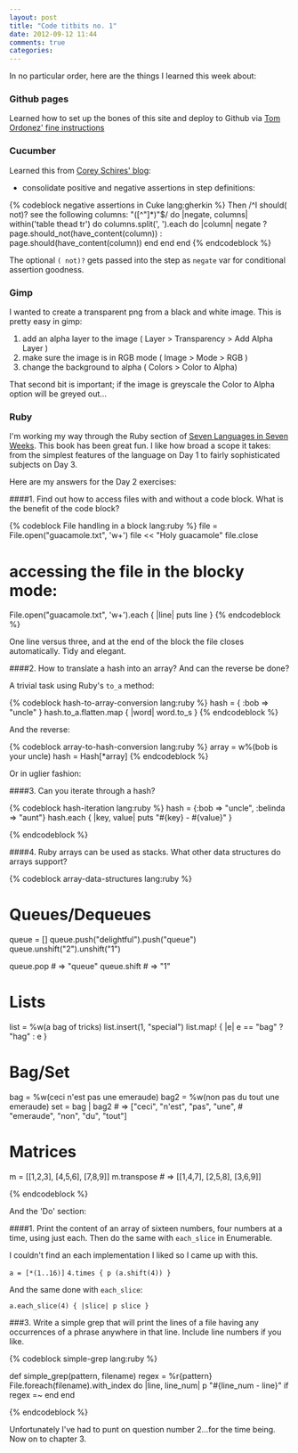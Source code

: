 ```yaml
---
layout: post
title: "Code titbits no. 1"
date: 2012-09-12 11:44
comments: true
categories: 
---
```


In no particular order, here are the things I learned this week about:

### Github pages

Learned how to set up the bones of this site and deploy to Github via [Tom Ordonez' fine instructions](http://www.tomordonez.com/blog/2012/06/04/creating-a-github-blog-using-octopress/)

### Cucumber

Learned this from [Corey Schires' blog](http://coryschires.com):


- consolidate positive and negative assertions in step definitions:

{% codeblock negative assertions in Cuke lang:gherkin %}
Then /^I should( not)? see the following columns: "([^"]*)"$/ do |negate, columns|
  within('table thead tr') do
    columns.split(', ').each do |column|
      negate ? page.should_not(have_content(column)) : page.should(have_content(column))
    end
  end
end
{% endcodeblock %}

The optional `( not)?` gets passed into the step as `negate` var for conditional assertion goodness.


### Gimp

I wanted to create a transparent png from a black and white image.  This is pretty easy in gimp:

1. add an alpha layer to the image ( Layer > Transparency > Add Alpha Layer )
2. make sure the image is in RGB mode ( Image > Mode > RGB )
3. change the background to alpha ( Colors > Color to Alpha)

That second bit is important; if the image is greyscale the Color to Alpha option will be greyed out...

### Ruby

I'm working my way through the Ruby section of [Seven Languages in Seven Weeks](http://pragprog.com/book/btlang/seven-languages-in-seven-weeks).  This book has been great fun.  I like how broad a scope it takes:  from the simplest features of the language on Day 1 to fairly sophisticated subjects on Day 3.

Here are my answers for the Day 2 exercises:

####1. Find out how to access files with and without a code block.  What is the benefit of the code block?

{% codeblock  File handling in a block lang:ruby %}
file = File.open("guacamole.txt", 'w+')
file << "Holy guacamole"
file.close

# accessing the file in the blocky mode:

File.open("guacamole.txt", 'w+').each { |line| puts line } 
{% endcodeblock %}

One line versus three, and at the end of the block the file closes automatically. Tidy and elegant.

####2. How to translate a hash into an array?  And can the reverse be done?

A trivial task using Ruby's `to_a` method:

{% codeblock hash-to-array-conversion lang:ruby %}
hash = { :bob => "uncle" }
hash.to_a.flatten.map { |word| word.to_s }
{% endcodeblock %}

And the reverse:

{% codeblock array-to-hash-conversion lang:ruby %}
array = w%(bob is your uncle)
hash = Hash[*array]
{% endcodeblock %}

Or in uglier fashion:



####3. Can you iterate through a hash?

{% codeblock hash-iteration lang:ruby %}
hash = {:bob => "uncle", :belinda => "aunt"}
hash.each { |key, value| puts "#{key} - #{value}" }

{% endcodeblock %}

####4. Ruby arrays can be used as stacks.  What other data structures do arrays support?

{% codeblock array-data-structures lang:ruby %}

# Queues/Dequeues

queue = []
queue.push("delightful").push("queue")
queue.unshift("2").unshift("1")

queue.pop  # => "queue"
queue.shift # => "1"

# Lists

list = %w(a bag of tricks)
list.insert(1, "special")
list.map! { |e| e == "bag" ? "hag" : e }

# Bag/Set

bag = %w(ceci n'est pas une emeraude)
bag2 = %w(non pas du tout une emeraude)
set = bag | bag2 # => ["ceci", "n'est", "pas", "une",
                 #     "emeraude", "non", "du", "tout"]
# Matrices

m = [[1,2,3], [4,5,6], [7,8,9]]
m.transpose # => [[1,4,7], [2,5,8], [3,6,9]]

{% endcodeblock %}

And the 'Do' section:

####1.  Print the content of an array of sixteen numbers, four numbers at a time, using just each.  Then do the same with `each_slice` in Enumerable.

I couldn't find an each implementation I liked so I came up with this.

`a = [*(1..16)]`
`4.times { p (a.shift(4)) }`

And the same done with `each_slice`:

`a.each_slice(4) { |slice| p slice }`

###3.  Write a simple grep that will print the lines of a file having any
occurrences of a phrase anywhere in that line.  Include line numbers if you like.

{% codeblock simple-grep lang:ruby %}

def simple_grep(pattern, filename)
  regex = %r{pattern}
  File.foreach(filename).with_index do |line, line_num|
    p "#{line_num - line}" if regex =~ 
  end
end
 
{% endcodeblock %} 

Unfortunately I've had to punt on question number 2...for the time being.  Now on to chapter 3.

